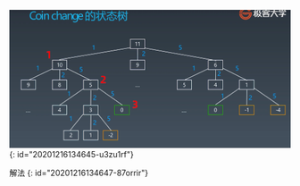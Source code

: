 ![零钱兑换状态树.jpg](assets/20201216134644-ral3gss-零钱兑换状态树.jpg)
{: id="20201216134645-u3zu1rf"}

解法
{: id="20201216134647-87orrir"}
